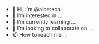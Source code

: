- 👋 Hi, I’m @aioetech
- 👀 I’m interested in ...
- 🌱 I’m currently learning ...
- 💞️ I’m looking to collaborate on ...
- 📫 How to reach me ...

<!---
aioetech/aioetech is a ✨ special ✨ repository because its `README.md` (this file) appears on your GitHub profile.
You can click the Preview link to take a look at your changes.
--->
